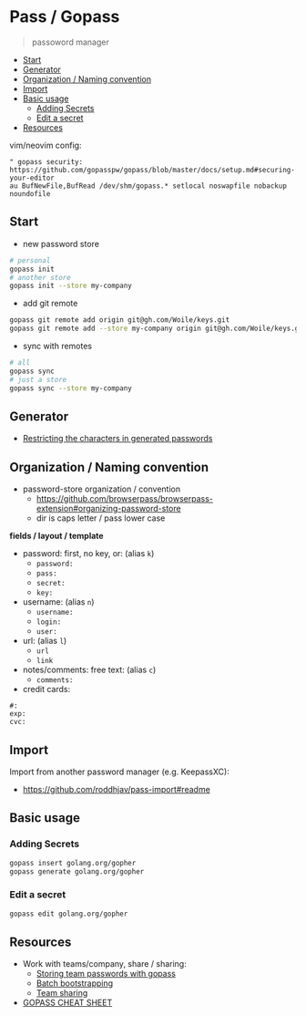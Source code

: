 # Pass / Gopass

> passoword manager

<!-- toc -->

- [Start](#start)
- [Generator](#generator)
- [Organization / Naming convention](#organization--naming-convention)
- [Import](#import)
- [Basic usage](#basic-usage)
  - [Adding Secrets](#adding-secrets)
  - [Edit a secret](#edit-a-secret)
- [Resources](#resources)

<!-- tocstop -->

vim/neovim config:

```
" gopass security: https://github.com/gopasspw/gopass/blob/master/docs/setup.md#securing-your-editor
au BufNewFile,BufRead /dev/shm/gopass.* setlocal noswapfile nobackup noundofile
```

## Start

- new password store

```sh
# personal
gopass init
# another store
gopass init --store my-company
```

- add git remote

```sh
gopass git remote add origin git@gh.com/Woile/keys.git
gopass git remote add --store my-company origin git@gh.com/Woile/keys.git
```

- sync with remotes

```sh
# all
gopass sync
# just a store
gopass sync --store my-company
```

## Generator

- [Restricting the characters in generated passwords](https://github.com/gopasspw/gopass/blob/master/docs/features.md#restricting-the-characters-in-generated-passwords)

## Organization / Naming convention

- password-store organization / convention
  - https://github.com/browserpass/browserpass-extension#organizing-password-store
  - dir is caps letter / pass lower case

**fields / layout / template**

- password: first, no key, or: (alias `k`)
  - `password:`
  - `pass:`
  - `secret:`
  - `key:`
- username: (alias `n`)
  - `username:`
  - `login:`
  - `user:`
- url: (alias `l`)
  - `url`
  - `link`
- notes/comments: free text: (alias `c`)
  - `comments:`
- credit cards:
```
#:
exp:
cvc:
```

## Import

Import from another password manager (e.g. KeepassXC):

- https://github.com/roddhjav/pass-import#readme

## Basic usage

### Adding Secrets

```sh
gopass insert golang.org/gopher
gopass generate golang.org/gopher
```

### Edit a secret

```sh
gopass edit golang.org/gopher
```

## Resources

- Work with teams/company, share / sharing:
  - [Storing team passwords with gopass](https://hceris.com/storing-passwords-with-gopass/)
  - [Batch bootstrapping](https://github.com/gopasspw/gopass/blob/master/docs/setup.md#batch-bootstrapping)
  - [Team sharing](https://woile.github.io/gopass-cheat-sheet/)
- [GOPASS CHEAT SHEET](https://woile.github.io/gopass-cheat-sheet/)


